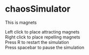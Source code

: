 # chaosSimulator
This is magnets

Left click to place attracting magnets  
Right click to place repelling magnets  
Press R to restart the simulation  
Press spacebar to pause the simulation  
